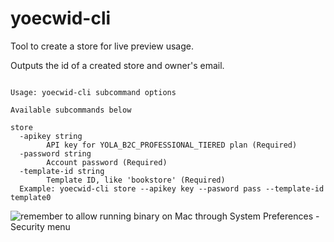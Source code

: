 # yoecwid-cli

Tool to create a store for live preview usage.

Outputs the id of a created store and owner's email.

```

Usage: yoecwid-cli subcommand options

Available subcommands below

store
  -apikey string
        API key for YOLA_B2C_PROFESSIONAL_TIERED plan (Required)
  -password string
        Account password (Required)
  -template-id string
        Template ID, like 'bookstore' (Required)            
  Example: yoecwid-cli store --apikey key --pasword pass --template-id template0
```

![remember to allow running binary on Mac through System Preferences - Security menu](https://user-images.githubusercontent.com/413353/141593971-2fe4a4ac-e9f0-46ad-bf70-5b642f91ed2d.png)
